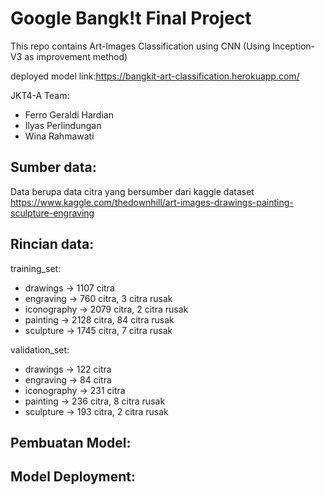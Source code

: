 # Google Bangk!t Final Project
This repo contains Art-Images Classification using CNN (Using Inception-V3 as improvement method)

deployed model link:https://bangkit-art-classification.herokuapp.com/

JKT4-A Team:
- Ferro Geraldi Hardian
- Ilyas Perlindungan
- Wina Rahmawati

## Sumber data:

Data berupa data citra yang bersumber dari kaggle dataset https://www.kaggle.com/thedownhill/art-images-drawings-painting-sculpture-engraving

## Rincian data:

  training_set:
  - drawings -> 1107 citra
  - engraving -> 760 citra, 3 citra rusak
  - iconography -> 2079 citra, 2 citra rusak
  - painting -> 2128 citra, 84 citra rusak
  - sculpture -> 1745 citra, 7 citra rusak
    
  validation_set:
  - drawings -> 122 citra
  - engraving -> 84 citra
  - iconography -> 231 citra
  - painting -> 236 citra, 8 citra rusak
  - sculpture -> 193 citra, 2 citra rusak

## Pembuatan Model:



## Model Deployment:




